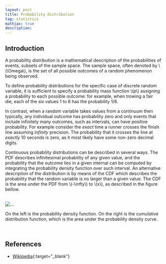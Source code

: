 ```yaml
---
layout: post
title: Probability distribution
tag: statistics
mathjax: true
description: 
---
```


## Introduction

A probability distribution is a mathematical description of the probabilities of events, subsets of the sample space. The sample space, often denoted by \\(\Omega\\), is the set of all possible outcomes of a random phenomenon being observed.

To define probability distributions for the specific case of discrete random variable, it is sufficient to specify a probability mass function \\(p\\) assigning a probability to each possible outcome: for example, when trowing a fair die, each of the six values 1 to 6 has the probability 1/6. 

In contrast, when a random variable takes values from a continuum then typically, any individual outcome has probability zero and only events that include infinitely many outcomes, such as intervals, can have positive probability. For example consider the _exact_ time a runner crosses the finish line assuming _infinity_ precision. The probability that it crosses the line at _exactly_ 10 seconds is zero, as it most likely have some non-zero decimal digits.

Continuous probability distributions can be described in several ways. The PDF describes infinitesimal probability of any given value, and the probability  that the outcome lies in a given internal can be computed by integrating the probability density function over such interval. An alternative description of the distribution is by means of the CDF which describes the probability that the random variable is no larger than a given value. The CDF is the area under the PDF from \\(-\infty\\) to \\(x\\), as described in the figure bellow.

<br/>
<div class="card center-image" style="max-width: 40rem;">
  <img src="{{site.baseurl}}/assets/images/fig1_PF.png" class="card-img-top" alt="...">
  <div class="card-body">
    <p class="card-text">On the left is the probability density function. On the right is the cumulative distribution function, which is the area under the probability density curve.</p>
  </div>
</div>
<br/>

## References

- [Wikipedia](https://en.wikipedia.org/wiki/Probability_distribution){:target="_blank"}